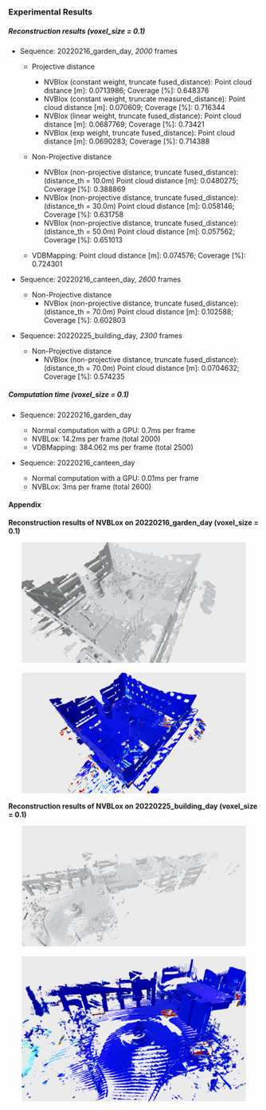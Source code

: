 ### Experimental Results

##### Reconstruction results (voxel_size = 0.1)

* Sequence: 20220216_garden_day, *2000* frames
  * Projective distance
    * NVBlox (constant weight, truncate fused_distance): 
    Point cloud distance [m]: 0.0713986; Coverage [%]: 0.648376
    * NVBlox (constant weight, truncate measured_distance): 
    Point cloud distance [m]: 0.070609; Coverage [%]: 0.716344
    * NVBlox (linear weight, truncate fused_distance): 
    Point cloud distance [m]: 0.0687769; Coverage [%]: 0.73421
    * NVBlox (exp weight, truncate fused_distance): 
    Point cloud distance [m]: 0.0690283; Coverage [%]: 0.714388

  * Non-Projective distance
    * NVBlox (non-projective distance, truncate fused_distance): (distance_th = 10.0m)
    Point cloud distance [m]: 0.0480275; Coverage [%]: 0.388869
    * NVBlox (non-projective distance, truncate fused_distance): (distance_th = 30.0m)
    Point cloud distance [m]: 0.058146; Coverage [%]: 0.631758
    * NVBlox (non-projective distance, truncate fused_distance): (distance_th = 50.0m)
    Point cloud distance [m]: 0.057562; Coverage [%]: 0.651013

  * VDBMapping: 
  Point cloud distance [m]: 0.074576; Coverage [%]: 0.724301

* Sequence: 20220216_canteen_day, *2600* frames
    * Non-Projective distance
      * NVBlox (non-projective distance, truncate fused_distance): (distance_th = 70.0m)
        Point cloud distance [m]: 0.102588; Coverage [%]: 0.602803

* Sequence: 20220225_building_day, *2300* frames
  * Non-Projective distance
    * NVBlox (non-projective distance, truncate fused_distance): (distance_th = 70.0m)
      Point cloud distance [m]: 0.0704632; Coverage [%]: 0.574235

##### Computation time (voxel_size = 0.1)
* Sequence: 20220216_garden_day
  * Normal computation with a GPU: 0.7ms per frame
  * NVBLox: 14.2ms per frame (total 2000)
  * VDBMapping: 384.062 ms per frame (total 2500)

* Sequence: 20220216_canteen_day
  * Normal computation with a GPU: 0.01ms per frame
  * NVBLox: 3ms per frame (total 2600)

#### Appendix

**Reconstruction results of NVBLox on 20220216_garden_day (voxel_size = 0.1)**
<p align="center">
	<center><img src="images/20220216_garden_day_mesh_img.png" width="450" /></center>
  <br>
  <center><img src="images/20220216_garden_day_mesh_img_eval_error.png" width="450" /></center>
</p>

**Reconstruction results of NVBLox on 20220225_building_day (voxel_size = 0.1)**
<p align="center">
	<center><img src="images/20220225_building_day_mesh_img.png" width="450" /></center>
  <br>
  <center><img src="images/20220225_building_day_mesh_img_eval_error.png" width="450" /></center>
</p>




